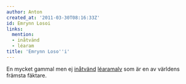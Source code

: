```yaml
---
author: Anton
created_at: '2011-03-30T08:16:33Z'
id: Emrynn Losoi
links:
  mention:
  - inåtvänd
  - léaram
title: 'Emrynn Loso''i'
---
```


En mycket gammal men ej [inåtvänd][] [léaramalv] som är en av världens främsta fäktare.

  [inåtvänd]: inåtvänd
  [léaramalv]: léaram
